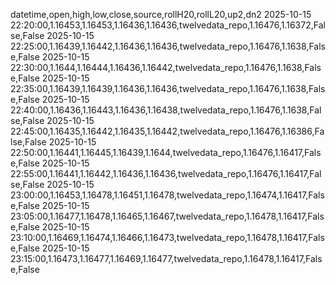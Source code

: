 datetime,open,high,low,close,source,rollH20,rollL20,up2,dn2
2025-10-15 22:20:00,1.16453,1.16453,1.16436,1.16436,twelvedata_repo,1.16476,1.16372,False,False
2025-10-15 22:25:00,1.16439,1.16442,1.16436,1.16436,twelvedata_repo,1.16476,1.1638,False,False
2025-10-15 22:30:00,1.1644,1.16444,1.16436,1.16442,twelvedata_repo,1.16476,1.1638,False,False
2025-10-15 22:35:00,1.16439,1.16439,1.16436,1.16436,twelvedata_repo,1.16476,1.1638,False,False
2025-10-15 22:40:00,1.16436,1.16443,1.16436,1.16438,twelvedata_repo,1.16476,1.1638,False,False
2025-10-15 22:45:00,1.16435,1.16442,1.16435,1.16442,twelvedata_repo,1.16476,1.16386,False,False
2025-10-15 22:50:00,1.16441,1.16445,1.16439,1.1644,twelvedata_repo,1.16476,1.16417,False,False
2025-10-15 22:55:00,1.16441,1.16442,1.16436,1.16436,twelvedata_repo,1.16476,1.16417,False,False
2025-10-15 23:00:00,1.16453,1.16478,1.16451,1.16478,twelvedata_repo,1.16474,1.16417,False,False
2025-10-15 23:05:00,1.16477,1.16478,1.16465,1.16467,twelvedata_repo,1.16478,1.16417,False,False
2025-10-15 23:10:00,1.16469,1.16474,1.16466,1.16473,twelvedata_repo,1.16478,1.16417,False,False
2025-10-15 23:15:00,1.16473,1.16477,1.16469,1.16477,twelvedata_repo,1.16478,1.16417,False,False
